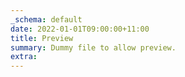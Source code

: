 ```yaml
---
_schema: default
date: 2022-01-01T09:00:00+11:00
title: Preview
summary: Dummy file to allow preview.
extra:
---
```


